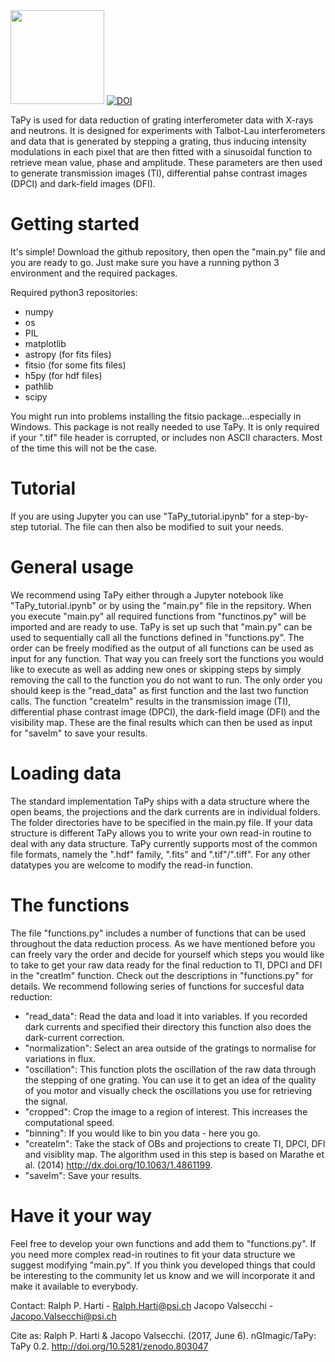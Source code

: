 <img src="https://github.com/nGImagic/TaPy/blob/master/pics/TaPy_logo.png"  width="150" height="150" />
<a href="https://zenodo.org/badge/latestdoi/90043504"><img src="https://zenodo.org/badge/90043504.svg" alt="DOI"></a>

TaPy is used for data reduction of grating interferometer data with X-rays and neutrons. It is designed for experiments with Talbot-Lau interferometers and data that is generated by stepping a grating, thus inducing intensity modulations in each pixel that are then fitted with a sinusoidal function to retrieve mean value, phase and amplitude. These parameters are then used to generate transmission images (TI), differential pahse contrast images (DPCI) and dark-field images (DFI).

# Getting started
It's simple! Download the github repository, then open the "main.py" file and you are ready to go. Just make sure you have a running python 3 environment and the required packages.

Required python3 repositories:
- numpy
- os
- PIL
- matplotlib
- astropy (for fits files)
- fitsio (for some fits files)
- h5py (for hdf files)
- pathlib
- scipy

You might run into problems installing the fitsio package...especially in Windows. This package is not really needed to use TaPy. It is only required if your ".tif" file header is corrupted, or includes non ASCII characters. Most of the time this will not be the case.

# Tutorial
If you are using Jupyter you can use "TaPy_tutorial.ipynb" for a step-by-step tutorial. The file can then also be modified to suit your needs. 

# General usage
We recommend using TaPy either through a Jupyter notebook like "TaPy_tutorial.ipynb" or by using the "main.py" file in the repsitory.
When you execute "main.py" all required functions from "functinos.py" will be imported and are ready to use. TaPy is set up such that "main.py" can be used to sequentially call all the functions defined in "functions.py". The order can be freely modified as the output of all functions can be used as input for any function. That way you can freely sort the functions you would like to execute as well as adding new ones or skipping steps by simply removing the call to the function you do not want to run.
The only order you should keep is the "read_data" as first function and the last two function calls. The function "createIm" results in the transmission image (TI), differential phase contrast image (DPCI), the dark-field image (DFI) and the visibility map. These are the final results which can then be used as input for "saveIm" to save your results.

# Loading data
The standard implementation TaPy ships with a data structure where the open beams, the projections and the dark currents are in individual folders. The folder directories have to be specified in the main.py file. If your data structure is different TaPy allows you to write your own read-in routine to deal with any data structure.
TaPy currently supports most of the common file formats, namely the ".hdf" family, ".fits" and ".tif"/".tiff". For any other datatypes you are welcome to modify the read-in function.

# The functions
The file "functions.py" includes a number of functions that can be used throughout the data reduction process. As we have mentioned before you can freely vary the order and decide for yourself which steps you would like to take to get your raw data ready for the final reduction to TI, DPCI and DFI in the "creatIm" function. Check out the descriptions in "functions.py" for details.
We recommend following series of functions for succesful data reduction: 
 - "read_data": Read the data and load it into variables. If you recorded dark currents and specified their directory this function also does the dark-current correction.
 - "normalization": Select an area outside of the gratings to normalise for variations in flux.
 - "oscillation": This function plots the oscillation of the raw data through the stepping of one grating. You can use it to get an idea of the quality of you motor and visually check the oscillations you use for retrieving the signal.
 - "cropped": Crop the image to a region of interest. This increases the computational speed.
 - "binning": If you would like to bin you data - here you go.
 - "createIm": Take the stack of OBs and projections to create TI, DPCI, DFI and visiblity map. The algorithm used in this step is based on Marathe et al. (2014) http://dx.doi.org/10.1063/1.4861199.
 - "saveIm": Save your results.
 
 # Have it your way
 Feel free to develop your own functions and add them to "functions.py". If you need more complex read-in routines to fit your data structure we suggest modifying "main.py". If you think you developed things that could be interesting to the community let us know and we will incorporate it and make it available to everybody.
 
 Contact:
 Ralph P. Harti - Ralph.Harti@psi.ch
 Jacopo Valsecchi - Jacopo.Valsecchi@psi.ch
 
 
Cite as: Ralph P. Harti & Jacopo Valsecchi. (2017, June 6). nGImagic/TaPy: TaPy 0.2. http://doi.org/10.5281/zenodo.803047
 
